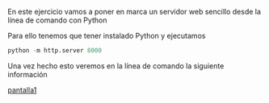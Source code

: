 En este ejercicio vamos a poner en marca un servidor web sencillo desde la línea de comando con Python

Para ello tenemos que tener instalado Python y ejecutamos

```python
python -m http.server 8000
```

Una vez hecho esto veremos en la línea de comando la siguiente información

[pantalla1](/tema0/pantalla1.png)
